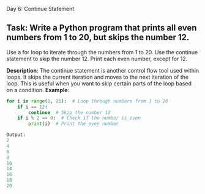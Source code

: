 Day 6: Continue Statement
## **Task**: Write a Python program that prints all even numbers from 1 to 20, but skips the number 12.

Use a for loop to iterate through the numbers from 1 to 20.
Use the continue statement to skip the number 12.
Print each even number, except for 12.

**Description**:
The continue statement is another control flow tool used within loops. It skips the current iteration and moves to the next iteration of the loop. This is useful when you want to skip certain parts of the loop based on a condition.
**Example**:
```python
for i in range(1, 21):  # Loop through numbers from 1 to 20
    if i == 12:
        continue  # Skip the number 12
    if i % 2 == 0:  # Check if the number is even
        print(i)  # Print the even number

Output: 
2
4
6
8
10
14
16
18
20
